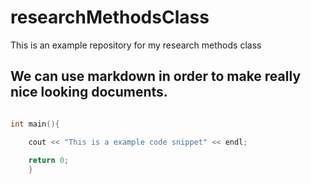 # researchMethodsClass
This is an example repository for my research methods class

## We can use markdown in order to make really nice looking documents.
```cpp 

int main(){

	cout << "This is a example code snippet" << endl; 
	
	return 0;
	}
	
```

